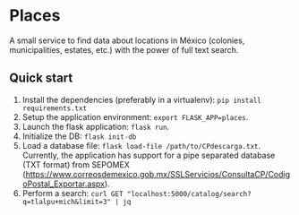 # Places

A small service to find data about locations in México (colonies,
municipalities, estates, etc.) with the power of full text search.

## Quick start

1. Install the dependencies (preferably in a virtualenv): `pip install
   requirements.txt`
2. Setup the application environment: `export FLASK_APP=places`.
3. Launch the flask application: `flask run`.
4. Initialize the DB: `flask init-db`
5. Load a database file: `flask load-file /path/to/CPdescarga.txt`. Currently,
   the application has support for a pipe separated database (TXT format) from SEPOMEX
   (https://www.correosdemexico.gob.mx/SSLServicios/ConsultaCP/CodigoPostal_Exportar.aspx).
6. Perform a search: `curl GET
   "localhost:5000/catalog/search?q=tlalpu+mich&limit=3" | jq`
